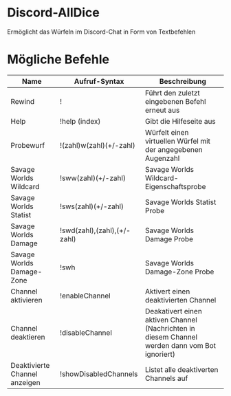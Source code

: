 # Discord-AllDice
Ermöglicht das Würfeln im Discord-Chat in Form von Textbefehlen

# Mögliche Befehle
| Name | Aufruf-Syntax | Beschreibung |
| --- | --- | --- |
| Rewind | ! | Führt den zuletzt eingebenen Befehl erneut aus |
| Help | !help (index) | Gibt die Hilfeseite aus |
| Probewurf | !(zahl)w(zahl)(+/-zahl) | Würfelt einen virtuellen Würfel mit der angegebenen Augenzahl |
| Savage Worlds Wildcard | !sww(zahl)(+/-zahl) | Savage Worlds Wildcard-Eigenschaftsprobe |
| Savage Worlds Statist | !sws(zahl)(+/-zahl) | Savage Worlds Statist Probe |
| Savage Worlds Damage | !swd(zahl),(zahl),(+/-zahl) | Savage Worlds Damage Probe |
| Savage Worlds Damage-Zone | !swh | Savage Worlds Damage-Zone Probe |
| Channel aktivieren | !enableChannel | Aktivert einen deaktivierten Channel |
| Channel deaktieren | !disableChannel | Deakativert einen aktiven Channel (Nachrichten in diesem Channel werden dann vom Bot ignoriert) |
| Deaktivierte Channel anzeigen | !showDisabledChannels | Listet alle deaktiverten Channels auf |
